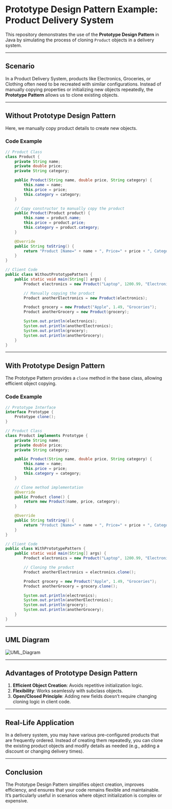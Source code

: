 
# Prototype Design Pattern Example: Product Delivery System

This repository demonstrates the use of the **Prototype Design Pattern** in Java by simulating the process of cloning `Product` objects in a delivery system.

---

## **Scenario**

In a Product Delivery System, products like Electronics, Groceries, or Clothing often need to be recreated with similar configurations. Instead of manually copying properties or initializing new objects repeatedly, the **Prototype Pattern** allows us to clone existing objects.

---

## **Without Prototype Design Pattern**

Here, we manually copy product details to create new objects.

### Code Example

```java
// Product Class
class Product {
    private String name;
    private double price;
    private String category;

    public Product(String name, double price, String category) {
        this.name = name;
        this.price = price;
        this.category = category;
    }

    // Copy constructor to manually copy the product
    public Product(Product product) {
        this.name = product.name;
        this.price = product.price;
        this.category = product.category;
    }

    @Override
    public String toString() {
        return "Product [Name=" + name + ", Price=" + price + ", Category=" + category + "]";
    }
}

// Client Code
public class WithoutPrototypePattern {
    public static void main(String[] args) {
        Product electronics = new Product("Laptop", 1200.99, "Electronics");

        // Manually copying the product
        Product anotherElectronics = new Product(electronics);

        Product grocery = new Product("Apple", 1.49, "Groceries");
        Product anotherGrocery = new Product(grocery);

        System.out.println(electronics);
        System.out.println(anotherElectronics);
        System.out.println(grocery);
        System.out.println(anotherGrocery);
    }
}
```

---

## **With Prototype Design Pattern**

The Prototype Pattern provides a `clone` method in the base class, allowing efficient object copying.

### Code Example

```java
// Prototype Interface
interface Prototype {
    Prototype clone();
}

// Product Class
class Product implements Prototype {
    private String name;
    private double price;
    private String category;

    public Product(String name, double price, String category) {
        this.name = name;
        this.price = price;
        this.category = category;
    }

    // Clone method implementation
    @Override
    public Product clone() {
        return new Product(name, price, category);
    }

    @Override
    public String toString() {
        return "Product [Name=" + name + ", Price=" + price + ", Category=" + category + "]";
    }
}

// Client Code
public class WithPrototypePattern {
    public static void main(String[] args) {
        Product electronics = new Product("Laptop", 1200.99, "Electronics");

        // Cloning the product
        Product anotherElectronics = electronics.clone();

        Product grocery = new Product("Apple", 1.49, "Groceries");
        Product anotherGrocery = grocery.clone();

        System.out.println(electronics);
        System.out.println(anotherElectronics);
        System.out.println(grocery);
        System.out.println(anotherGrocery);
    }
}
```
---

## **UML Diagram**

![UML_Diagram](https://github.com/user-attachments/assets/dd4a296f-22e8-46d3-a674-a0d308508781)

---

## **Advantages of Prototype Design Pattern**

1. **Efficient Object Creation**: Avoids repetitive initialization logic.
2. **Flexibility**: Works seamlessly with subclass objects.
3. **Open/Closed Principle**: Adding new fields doesn’t require changing cloning logic in client code.

---

## **Real-Life Application**

In a delivery system, you may have various pre-configured products that are frequently ordered. Instead of creating them repeatedly, you can clone the existing product objects and modify details as needed (e.g., adding a discount or changing delivery times).

---

## **Conclusion**

The Prototype Design Pattern simplifies object creation, improves efficiency, and ensures that your code remains flexible and maintainable. It’s particularly useful in scenarios where object initialization is complex or expensive.
